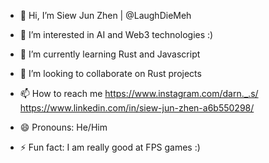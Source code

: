 - 👋 Hi, I’m Siew Jun Zhen | @LaughDieMeh
- 👀 I’m interested in AI and Web3 technologies :)
- 🌱 I’m currently learning Rust and Javascript 
- 💞️ I’m looking to collaborate on Rust projects
- 📫 How to reach me 
https://www.instagram.com/darn._.s/
https://www.linkedin.com/in/siew-jun-zhen-a6b550298/

- 😄 Pronouns: He/Him
- ⚡ Fun fact: I am really good at FPS games :)

<!---
LaughDieMeh/LaughDieMeh is a ✨ special ✨ repository because its `README.md` (this file) appears on your GitHub profile.
You can click the Preview link to take a look at your changes.
--->
